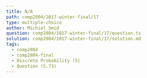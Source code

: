 ```yaml
---
title: N/A
path: comp2804/2017-winter-final/17
type: multiple-choice
author: Michiel Smid
question: comp2804/2017-winter-final/17/question.ts
solution: comp2804/2017-winter-final/17/solution.md
tags:
  - comp2804
  - comp2804-final
  - Discrete Probability (5)
  - Question (5.73)
---
```

